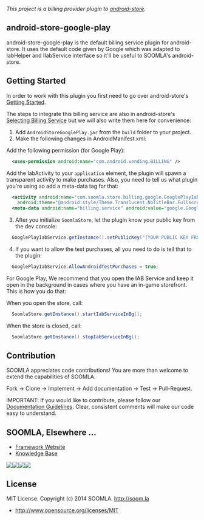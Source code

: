 *This project is a billing provider plugin to [android-store](https://github.com/soomla/android-store).*


## android-store-google-play

android-store-google-play is the default billing service plugin for android-store. It uses the default code given by Google which was adapted to IabHelper and IIabService interface so it'll be useful to SOOMLA's android-store.


## Getting Started

In order to work with this plugin you first need to go over android-store's [Getting Started](https://github.com/soomla/android-store#getting-started).

The steps to integrate this billing service are also in android-store's [Selecting Billing Service](https://github.com/soomla/android-store#google-play) but we will also write them here for convenience:


1. Add `AndroidStoreGooglePlay.jar` from the `build` folder to your project.
2. Make the following changes in AndroidManifest.xml:

  Add the following permission (for Google Play):

  ```xml
    <uses-permission android:name="com.android.vending.BILLING" />
  ```

  Add the IabActivity to your `application` element, the plugin will spawn a transparent activity to make purchases. Also, you need to tell us what plugin you're using so add a meta-data tag for that:

  ```xml
    <activity android:name="com.soomla.store.billing.google.GooglePlayIabService$IabActivity"
      android:theme="@android:style/Theme.Translucent.NoTitleBar.Fullscreen"/>
    <meta-data android:name="billing.service" android:value="google.GooglePlayIabService" />
  ```

3. After you initialize `SoomlaStore`, let the plugin know your public key from the dev console:

  ```Java
    GooglePlayIabService.getInstance().setPublicKey("[YOUR PUBLIC KEY FROM THE MARKET]");
  ```


4. If you want to allow the test purchases, all you need to do is tell that to the plugin:

  ```Java
    GooglePlayIabService.AllowAndroidTestPurchases = true;
  ```

For Google Play, We recommend that you open the IAB Service and keep it open in the background in cases where you have an in-game storefront. This is how you do that:

  When you open the store, call:  

  ```Java
    SoomlaStore.getInstance().startIabServiceInBg();
  ```

  When the store is closed, call:  

  ```Java
    SoomlaStore.getInstance().stopIabServiceInBg();
  ```


Contribution
---
SOOMLA appreciates code contributions! You are more than welcome to extend the capabilities of SOOMLA.

Fork -> Clone -> Implement -> Add documentation -> Test -> Pull-Request.

IMPORTANT: If you would like to contribute, please follow our [Documentation Guidelines](https://github.com/soomla/android-store/blob/master/documentation.md). Clear, consistent comments will make our code easy to understand.

## SOOMLA, Elsewhere ...

+ [Framework Website](http://www.soom.la/)
+ [Knowledge Base](http://www.know.soom.la/)


<a href="https://www.facebook.com/pages/The-SOOMLA-Project/389643294427376"><img src="http://know.soom.la/img/tutorial_img/social/Facebook.png"></a><a href="https://twitter.com/Soomla"><img src="http://know.soom.la/img/tutorial_img/social/Twitter.png"></a><a href="https://plus.google.com/+SoomLa/posts"><img src="http://know.soom.la/img/tutorial_img/social/GoogleP.png"></a><a href ="https://www.youtube.com/channel/UCR1-D9GdSRRLD0fiEDkpeyg"><img src="http://know.soom.la/img/tutorial_img/social/Youtube.png"></a>

## License

MIT License. Copyright (c) 2014 SOOMLA. http://soom.la
+ http://www.opensource.org/licenses/MIT
